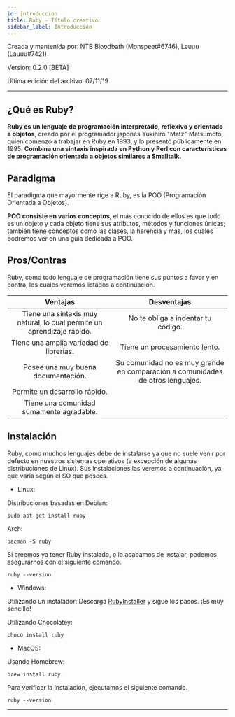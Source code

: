 ```yaml
---
id: introduccion
title: Ruby - Título creativo
sidebar_label: Introducción
---
```


Creada y mantenida por: NTB Bloodbath (Monspeet#6746), Lauuu (Lauuu#7421)

Versión: 0.2.0 [BETA]

Última edición del archivo: 07/11/19
________
## ¿Qué es Ruby?
**Ruby es un lenguaje de programación interpretado, reflexivo y orientado a objetos**, creado por el programador japonés Yukihiro "Matz" Matsumoto, quien comenzó a trabajar en Ruby en 1993, y lo presentó públicamente en 1995. **Combina una sintaxis inspirada en Python y Perl con características de programación orientada a objetos similares a Smalltalk.**

## Paradigma
El paradigma que mayormente rige a Ruby, es la POO (Programación Orientada a Objetos).

**POO consiste en varios conceptos**, el más conocido de ellos es que todo es un objeto y cada objeto tiene sus atributos, métodos y funciones únicas; también tiene conceptos como las clases, la herencia y más, los cuales podremos ver en una guía dedicada a POO.

## Pros/Contras
Ruby, como todo lenguaje de programación tiene sus puntos a favor y en contra, los cuales veremos listados a continuación.


| Ventajas | Desventajas |
|:------:|:------:|
|    Tiene una sintaxis muy natural, lo cual permite un aprendizaje rápido.    |    No te obliga a indentar tu código.    |
|    Tiene una amplia variedad de librerías.    |    Tiene un procesamiento lento.    |
|    Posee una muy buena documentación.    |     Su comunidad no es muy grande en comparación a comunidades de otros lenguajes.   |
|    Permite un desarrollo rápido.    | 
|    Tiene una comunidad sumamente agradable.    |

## Instalación
Ruby, como muchos lenguajes debe de instalarse ya que no suele venir por defecto en nuestros sistemas operativos (a excepción de algunas distribuciones de Linux). Sus instalaciones las veremos a continuación, ya que varía según el SO que posees.

* Linux:

Distribuciones basadas en Debian:
```console
sudo apt-get install ruby
```

Arch:
```console
pacman -S ruby
```

Si creemos ya tener Ruby instalado, o lo acabamos de instalar, podemos asegurarnos con el siguiente comando.
```console
ruby --version
```

* Windows:

Utilizando un instalador:
Descarga [RubyInstaller](https://rubyinstaller.org/) y sigue los pasos. ¡Es muy sencillo!

Utilizando Chocolatey:
```console
choco install ruby
```

* MacOS:

Usando Homebrew:
```console
brew install ruby
```

Para verificar la instalación, ejecutamos el siguiente comando.
```console
ruby --version
```

-------

